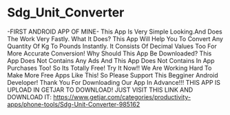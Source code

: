 # Sdg_Unit_Converter
-FIRST ANDROID APP OF MINE-
This App Is Very Simple Looking.And Does The Work Very Fastly.
What It Does?
This App Will Help You To Convert Any Quantity Of Kg To Pounds Instantly.
It Consists Of Decimal Values Too For More Accurate Conversion!
Why Should This App Be Downloaded?
This App Does Not Contains Any Ads And This App Does Not Contains In App Purchases Too!
So Its Totally Free!
Try It Now!!
We Are Working Hard To Make More Free Apps Like This!
So Please Support This Begginer Android Developer!
Thank You For Downloading Our App In Advance!!!
THIS APP IS UPLOAD IN GETJAR TO DOWNLOAD!
JUST VISIT THIS LINK AND DOWNLOAD IT:
https://www.getjar.com/categories/productivity-apps/phone-tools/Sdg-Unit-Converter-985162
